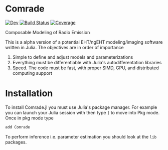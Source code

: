 # Comrade

[![Dev](https://img.shields.io/badge/docs-dev-blue.svg)](https://ptiede.github.io/Comrade.jl/dev/)
[![Build Status](https://github.com/ptiede/Comrade.jl/workflows/CI/badge.svg)](https://github.com/ptiede/Comrade.jl/actions)
[![Coverage](https://codecov.io/gh/ptiede/Comrade.jl/branch/main/graph/badge.svg)](https://codecov.io/gh/ptiede/Comrade.jl)

Composable Modeling of Radio Emission

This is a alpha version of a potential EHT/ngEHT modeling/imaging software written in Julia. The objectives are in order of importance

1. Simple to define and adjust models and parameterizations
2. Everything must be differentiable with Julia's autodifferentation libraries
3. Speed. The code must be fast, with proper SIMD, GPU, and distributed computing support

# Installation
To install Comrade.jl you must use Julia's package manager. For example you can launch your Julia session with then type `]` to move into Pkg mode. Once in pkg mode type
```julia
add Comrade
```
To perform inference i.e. parameter estimation you should look at the `lib` packages. 

<!-- # Roadmap

1. Settle on model interface
2. Design a better data maniuplation interface and native uvfits reading (or spin up the EHTIM.jl package)
2. ~Full gain~ and polarization implemented, including DTERM modeling ala DMC, and approximate methods such as pseudo-marginal, particle MCMC methods, or laplace approximations
3. Write model adjoints when needed for additional speed (and define a may to define AD backends like Zygote, Enzyme, Diffractor, etc.)
4. GPU support when its a good idea (maybe for gain solves?)
 -->
